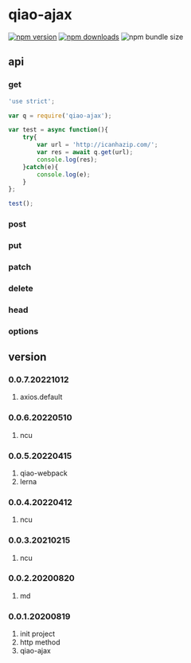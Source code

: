 # qiao-ajax
[![npm version](https://img.shields.io/npm/v/qiao-ajax.svg?style=flat-square)](https://www.npmjs.org/package/qiao-ajax)
[![npm downloads](https://img.shields.io/npm/dm/qiao-ajax.svg?style=flat-square)](https://npm-stat.com/charts.html?package=qiao-ajax)
![npm bundle size](https://img.shields.io/bundlephobia/minzip/qiao-ajax)

## api
### get
```javascript
'use strict';

var q = require('qiao-ajax');

var test = async function(){
    try{
        var url = 'http://icanhazip.com/';
        var res = await q.get(url);
        console.log(res);
    }catch(e){
        console.log(e);
    }
};

test(); 
```

### post
### put
### patch
### delete
### head
### options

## version
### 0.0.7.20221012
1. axios.default
   
### 0.0.6.20220510
1. ncu

### 0.0.5.20220415
1. qiao-webpack
2. lerna

### 0.0.4.20220412
1. ncu

### 0.0.3.20210215
1. ncu

### 0.0.2.20200820
1. md

### 0.0.1.20200819
1. init project
2. http method
3. qiao-ajax
